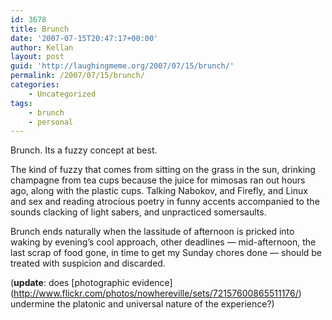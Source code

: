 ```yaml
---
id: 3678
title: Brunch
date: '2007-07-15T20:47:17+00:00'
author: Kellan
layout: post
guid: 'http://laughingmeme.org/2007/07/15/brunch/'
permalink: /2007/07/15/brunch/
categories:
    - Uncategorized
tags:
    - brunch
    - personal
---
```


Brunch. Its a fuzzy concept at best.

The kind of fuzzy that comes from sitting on the grass in the sun, drinking champagne from tea cups because the juice for mimosas ran out hours ago, along with the plastic cups. Talking Nabokov, and Firefly, and Linux and sex and reading atrocious poetry in funny accents accompanied to the sounds clacking of light sabers, and unpracticed somersaults.

Brunch ends naturally when the lassitude of afternoon is pricked into waking by evening’s cool approach, other deadlines — mid-afternoon, the last scrap of food gone, in time to get my Sunday chores done — should be treated with suspicion and discarded.

(**update**: does \[photographic evidence\](http://www.flickr.com/photos/nowhereville/sets/72157600865511176/) undermine the platonic and universal nature of the experience?)